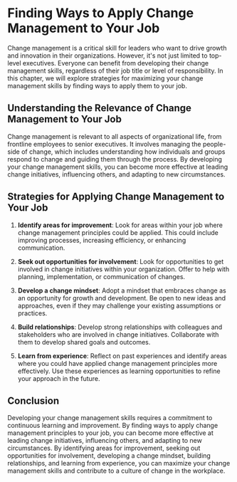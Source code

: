 Finding Ways to Apply Change Management to Your Job
=========================================================================================================================

Change management is a critical skill for leaders who want to drive growth and innovation in their organizations. However, it's not just limited to top-level executives. Everyone can benefit from developing their change management skills, regardless of their job title or level of responsibility. In this chapter, we will explore strategies for maximizing your change management skills by finding ways to apply them to your job.

Understanding the Relevance of Change Management to Your Job
------------------------------------------------------------

Change management is relevant to all aspects of organizational life, from frontline employees to senior executives. It involves managing the people-side of change, which includes understanding how individuals and groups respond to change and guiding them through the process. By developing your change management skills, you can become more effective at leading change initiatives, influencing others, and adapting to new circumstances.

Strategies for Applying Change Management to Your Job
-----------------------------------------------------

1. **Identify areas for improvement**: Look for areas within your job where change management principles could be applied. This could include improving processes, increasing efficiency, or enhancing communication.

2. **Seek out opportunities for involvement**: Look for opportunities to get involved in change initiatives within your organization. Offer to help with planning, implementation, or communication of changes.

3. **Develop a change mindset**: Adopt a mindset that embraces change as an opportunity for growth and development. Be open to new ideas and approaches, even if they may challenge your existing assumptions or practices.

4. **Build relationships**: Develop strong relationships with colleagues and stakeholders who are involved in change initiatives. Collaborate with them to develop shared goals and outcomes.

5. **Learn from experience**: Reflect on past experiences and identify areas where you could have applied change management principles more effectively. Use these experiences as learning opportunities to refine your approach in the future.

Conclusion
----------

Developing your change management skills requires a commitment to continuous learning and improvement. By finding ways to apply change management principles to your job, you can become more effective at leading change initiatives, influencing others, and adapting to new circumstances. By identifying areas for improvement, seeking out opportunities for involvement, developing a change mindset, building relationships, and learning from experience, you can maximize your change management skills and contribute to a culture of change in the workplace.
